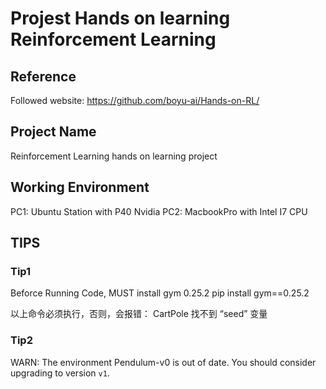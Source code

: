 # Projest Hands on learning Reinforcement Learning
## Reference
Followed website: https://github.com/boyu-ai/Hands-on-RL/

## Project Name
Reinforcement Learning hands on learning project


## Working Environment
PC1: Ubuntu Station with P40 Nvidia 
PC2: MacbookPro with Intel I7 CPU

## TIPS
### Tip1
Beforce Running Code, MUST install gym 0.25.2
pip install gym==0.25.2

以上命令必须执行，否则，会报错：
CartPole 找不到 “seed” 变量

### Tip2
WARN: The environment Pendulum-v0 is out of date. 
You should consider upgrading to version `v1`.


